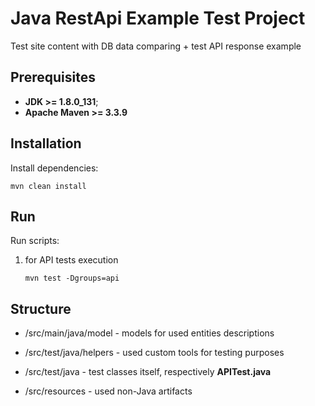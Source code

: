 # Java RestApi Example Test Project
Test site content with DB data comparing + test API response example

## Prerequisites
* **JDK >= 1.8.0_131**;
* **Apache Maven >= 3.3.9**

## Installation
Install dependencies: 
```
mvn clean install
```

## Run 
Run scripts:
1. for API tests execution
    ```
    mvn test -Dgroups=api
    ```

## Structure
* /src/main/java/model - models for used entities descriptions

* /src/test/java/helpers - used custom tools for testing purposes
* /src/test/java - test classes itself, respectively **APITest.java**
* /src/resources - used non-Java artifacts